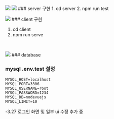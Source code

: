 <img src="https://capsule-render.vercel.app/api?type=slice&color=auto&height=300&section=header&text=Shopping%20SCM&fontSize=40&textBg=true&fontAlign=50" />

<img src="https://img.shields.io/badge/Node.js-43853D?style=for-the-badge&logo=node.js&logoColor=white" /> 
### server 구현 
  1. cd server
  2. npm run test
<br>


<img src="https://img.shields.io/badge/Vue.js-35495E?style=for-the-badge&logo=vue.js&logoColor=4FC08D" /> ### client 구현
  1. cd client
  2. npm run serve </br>
<br>


<img src="https://img.shields.io/badge/MySQL-00000F?style=for-the-badge&logo=mysql&logoColor=white" /> ### database

### mysql .env.test 설정
```
MYSQL_HOST=localhost
MYSQL_PORT=3306
MYSQL_USERNAME=root
MYSQL_PASSWORD=1234
MYSQL_DB=nodevuejs
MYSQL_LIMIT=10
```

-3.27 로그인 화면 및 일부 ui 수정 추가 중
